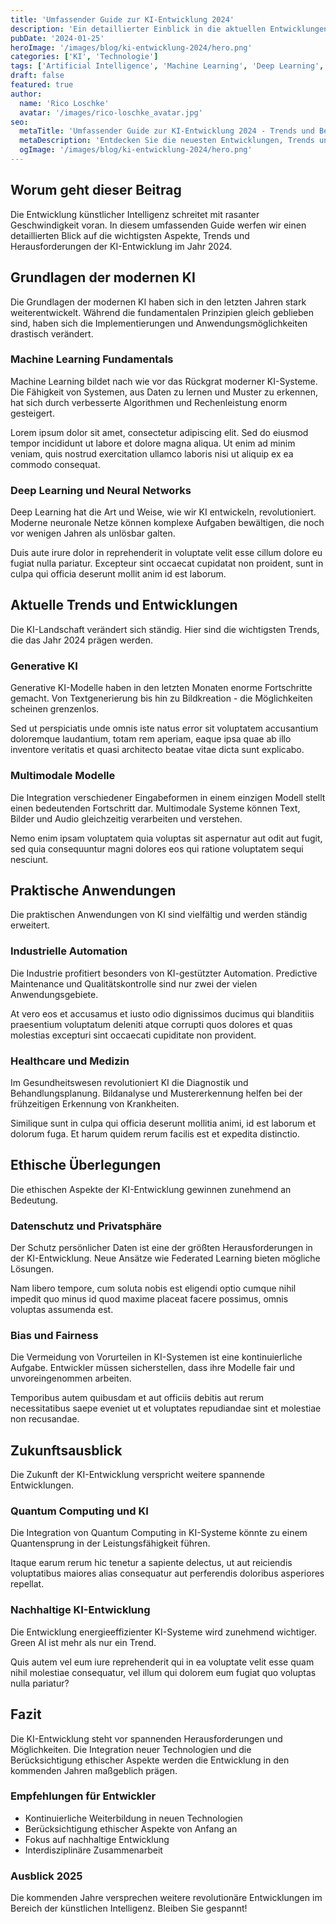 ```yaml
---
title: 'Umfassender Guide zur KI-Entwicklung 2024'
description: 'Ein detaillierter Einblick in die aktuellen Entwicklungen, Trends und Herausforderungen im Bereich der künstlichen Intelligenz'
pubDate: '2024-01-25'
heroImage: '/images/blog/ki-entwicklung-2024/hero.png'
categories: ['KI', 'Technologie']
tags: ['Artificial Intelligence', 'Machine Learning', 'Deep Learning', 'Neural Networks', 'Guide']
draft: false
featured: true
author:
  name: 'Rico Loschke'
  avatar: '/images/rico-loschke_avatar.jpg'
seo:
  metaTitle: 'Umfassender Guide zur KI-Entwicklung 2024 - Trends und Best Practices'
  metaDescription: 'Entdecken Sie die neuesten Entwicklungen, Trends und Herausforderungen im Bereich der künstlichen Intelligenz für das Jahr 2024.'
  ogImage: '/images/blog/ki-entwicklung-2024/hero.png'
---
```


## Worum geht dieser Beitrag

Die Entwicklung künstlicher Intelligenz schreitet mit rasanter Geschwindigkeit voran. In diesem umfassenden Guide werfen wir einen detaillierten Blick auf die wichtigsten Aspekte, Trends und Herausforderungen der KI-Entwicklung im Jahr 2024.

## Grundlagen der modernen KI

Die Grundlagen der modernen KI haben sich in den letzten Jahren stark weiterentwickelt. Während die fundamentalen Prinzipien gleich geblieben sind, haben sich die Implementierungen und Anwendungsmöglichkeiten drastisch verändert.

### Machine Learning Fundamentals

Machine Learning bildet nach wie vor das Rückgrat moderner KI-Systeme. Die Fähigkeit von Systemen, aus Daten zu lernen und Muster zu erkennen, hat sich durch verbesserte Algorithmen und Rechenleistung enorm gesteigert.

Lorem ipsum dolor sit amet, consectetur adipiscing elit. Sed do eiusmod tempor incididunt ut labore et dolore magna aliqua. Ut enim ad minim veniam, quis nostrud exercitation ullamco laboris nisi ut aliquip ex ea commodo consequat.

### Deep Learning und Neural Networks

Deep Learning hat die Art und Weise, wie wir KI entwickeln, revolutioniert. Moderne neuronale Netze können komplexe Aufgaben bewältigen, die noch vor wenigen Jahren als unlösbar galten.

Duis aute irure dolor in reprehenderit in voluptate velit esse cillum dolore eu fugiat nulla pariatur. Excepteur sint occaecat cupidatat non proident, sunt in culpa qui officia deserunt mollit anim id est laborum.

## Aktuelle Trends und Entwicklungen

Die KI-Landschaft verändert sich ständig. Hier sind die wichtigsten Trends, die das Jahr 2024 prägen werden.

### Generative KI

Generative KI-Modelle haben in den letzten Monaten enorme Fortschritte gemacht. Von Textgenerierung bis hin zu Bildkreation - die Möglichkeiten scheinen grenzenlos.

Sed ut perspiciatis unde omnis iste natus error sit voluptatem accusantium doloremque laudantium, totam rem aperiam, eaque ipsa quae ab illo inventore veritatis et quasi architecto beatae vitae dicta sunt explicabo.

### Multimodale Modelle

Die Integration verschiedener Eingabeformen in einem einzigen Modell stellt einen bedeutenden Fortschritt dar. Multimodale Systeme können Text, Bilder und Audio gleichzeitig verarbeiten und verstehen.

Nemo enim ipsam voluptatem quia voluptas sit aspernatur aut odit aut fugit, sed quia consequuntur magni dolores eos qui ratione voluptatem sequi nesciunt.

## Praktische Anwendungen

Die praktischen Anwendungen von KI sind vielfältig und werden ständig erweitert.

### Industrielle Automation

Die Industrie profitiert besonders von KI-gestützter Automation. Predictive Maintenance und Qualitätskontrolle sind nur zwei der vielen Anwendungsgebiete.

At vero eos et accusamus et iusto odio dignissimos ducimus qui blanditiis praesentium voluptatum deleniti atque corrupti quos dolores et quas molestias excepturi sint occaecati cupiditate non provident.

### Healthcare und Medizin

Im Gesundheitswesen revolutioniert KI die Diagnostik und Behandlungsplanung. Bildanalyse und Mustererkennung helfen bei der frühzeitigen Erkennung von Krankheiten.

Similique sunt in culpa qui officia deserunt mollitia animi, id est laborum et dolorum fuga. Et harum quidem rerum facilis est et expedita distinctio.

## Ethische Überlegungen

Die ethischen Aspekte der KI-Entwicklung gewinnen zunehmend an Bedeutung.

### Datenschutz und Privatsphäre

Der Schutz persönlicher Daten ist eine der größten Herausforderungen in der KI-Entwicklung. Neue Ansätze wie Federated Learning bieten mögliche Lösungen.

Nam libero tempore, cum soluta nobis est eligendi optio cumque nihil impedit quo minus id quod maxime placeat facere possimus, omnis voluptas assumenda est.

### Bias und Fairness

Die Vermeidung von Vorurteilen in KI-Systemen ist eine kontinuierliche Aufgabe. Entwickler müssen sicherstellen, dass ihre Modelle fair und unvoreingenommen arbeiten.

Temporibus autem quibusdam et aut officiis debitis aut rerum necessitatibus saepe eveniet ut et voluptates repudiandae sint et molestiae non recusandae.

## Zukunftsausblick

Die Zukunft der KI-Entwicklung verspricht weitere spannende Entwicklungen.

### Quantum Computing und KI

Die Integration von Quantum Computing in KI-Systeme könnte zu einem Quantensprung in der Leistungsfähigkeit führen.

Itaque earum rerum hic tenetur a sapiente delectus, ut aut reiciendis voluptatibus maiores alias consequatur aut perferendis doloribus asperiores repellat.

### Nachhaltige KI-Entwicklung

Die Entwicklung energieeffizienter KI-Systeme wird zunehmend wichtiger. Green AI ist mehr als nur ein Trend.

Quis autem vel eum iure reprehenderit qui in ea voluptate velit esse quam nihil molestiae consequatur, vel illum qui dolorem eum fugiat quo voluptas nulla pariatur?

## Fazit

Die KI-Entwicklung steht vor spannenden Herausforderungen und Möglichkeiten. Die Integration neuer Technologien und die Berücksichtigung ethischer Aspekte werden die Entwicklung in den kommenden Jahren maßgeblich prägen.

### Empfehlungen für Entwickler

- Kontinuierliche Weiterbildung in neuen Technologien
- Berücksichtigung ethischer Aspekte von Anfang an
- Fokus auf nachhaltige Entwicklung
- Interdisziplinäre Zusammenarbeit

### Ausblick 2025

Die kommenden Jahre versprechen weitere revolutionäre Entwicklungen im Bereich der künstlichen Intelligenz. Bleiben Sie gespannt!
